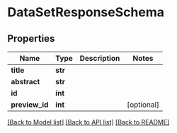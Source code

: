 # DataSetResponseSchema


## Properties
Name | Type | Description | Notes
------------ | ------------- | ------------- | -------------
**title** | **str** |  | 
**abstract** | **str** |  | 
**id** | **int** |  | 
**preview_id** | **int** |  | [optional] 

[[Back to Model list]](../README.md#documentation-for-models) [[Back to API list]](../README.md#documentation-for-api-endpoints) [[Back to README]](../README.md)


